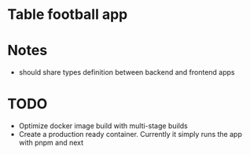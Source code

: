 # Table football app

# Notes

- should share types definition between backend and frontend apps

# TODO

- Optimize docker image build with multi-stage builds
- Create a production ready container. Currently it simply runs the app with pnpm and next
